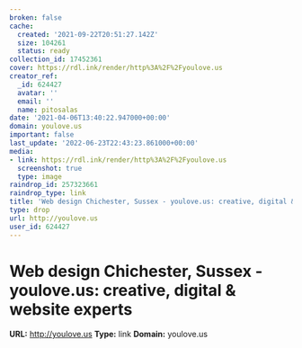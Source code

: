 ```yaml
---
broken: false
cache:
  created: '2021-09-22T20:51:27.142Z'
  size: 104261
  status: ready
collection_id: 17452361
cover: https://rdl.ink/render/http%3A%2F%2Fyoulove.us
creator_ref:
  _id: 624427
  avatar: ''
  email: ''
  name: pitosalas
date: '2021-04-06T13:40:22.947000+00:00'
domain: youlove.us
important: false
last_update: '2022-06-23T22:43:23.861000+00:00'
media:
- link: https://rdl.ink/render/http%3A%2F%2Fyoulove.us
  screenshot: true
  type: image
raindrop_id: 257323661
raindrop_type: link
title: 'Web design Chichester, Sussex - youlove.us: creative, digital & website experts'
type: drop
url: http://youlove.us
user_id: 624427
---
```


# Web design Chichester, Sussex - youlove.us: creative, digital & website experts

**URL:** http://youlove.us
**Type:** link
**Domain:** youlove.us

